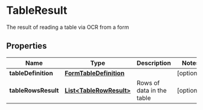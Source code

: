 

# TableResult

The result of reading a table via OCR from a form

## Properties

| Name | Type | Description | Notes |
|------------ | ------------- | ------------- | -------------|
|**tableDefinition** | [**FormTableDefinition**](FormTableDefinition.md) |  |  [optional] |
|**tableRowsResult** | [**List&lt;TableRowResult&gt;**](TableRowResult.md) | Rows of data in the table |  [optional] |



